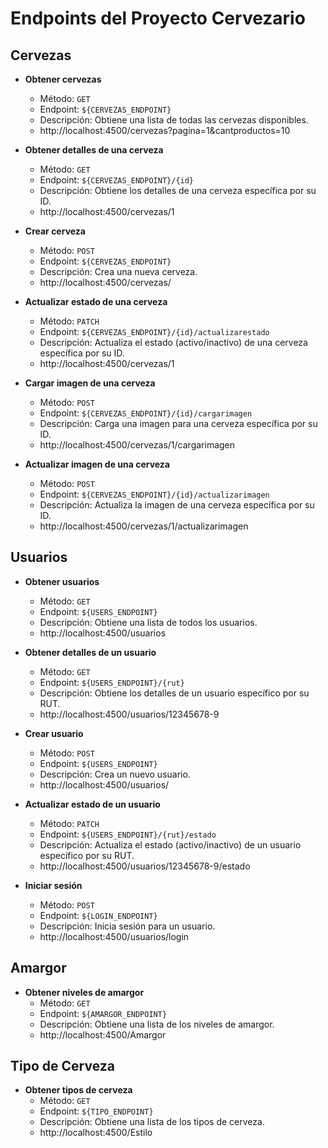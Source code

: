# Endpoints del Proyecto Cervezario

## Cervezas
- **Obtener cervezas**
  - Método: `GET`
  - Endpoint: `${CERVEZAS_ENDPOINT}`
  - Descripción: Obtiene una lista de todas las cervezas disponibles.
  - http://localhost:4500/cervezas?pagina=1&cantproductos=10

- **Obtener detalles de una cerveza**
  - Método: `GET`
  - Endpoint: `${CERVEZAS_ENDPOINT}/{id}`
  - Descripción: Obtiene los detalles de una cerveza específica por su ID.
  - http://localhost:4500/cervezas/1

- **Crear cerveza**
  - Método: `POST`
  - Endpoint: `${CERVEZAS_ENDPOINT}`
  - Descripción: Crea una nueva cerveza.
  - http://localhost:4500/cervezas/

- **Actualizar estado de una cerveza**
  - Método: `PATCH`
  - Endpoint: `${CERVEZAS_ENDPOINT}/{id}/actualizarestado`
  - Descripción: Actualiza el estado (activo/inactivo) de una cerveza específica por su ID.
  - http://localhost:4500/cervezas/1

- **Cargar imagen de una cerveza**
  - Método: `POST`
  - Endpoint: `${CERVEZAS_ENDPOINT}/{id}/cargarimagen`
  - Descripción: Carga una imagen para una cerveza específica por su ID.
  - http://localhost:4500/cervezas/1/cargarimagen

- **Actualizar imagen de una cerveza**
  - Método: `POST`
  - Endpoint: `${CERVEZAS_ENDPOINT}/{id}/actualizarimagen`
  - Descripción: Actualiza la imagen de una cerveza específica por su ID.
  - http://localhost:4500/cervezas/1/actualizarimagen


## Usuarios
- **Obtener usuarios**
  - Método: `GET`
  - Endpoint: `${USERS_ENDPOINT}`
  - Descripción: Obtiene una lista de todos los usuarios.
  - http://localhost:4500/usuarios

- **Obtener detalles de un usuario**
  - Método: `GET`
  - Endpoint: `${USERS_ENDPOINT}/{rut}`
  - Descripción: Obtiene los detalles de un usuario específico por su RUT.
  - http://localhost:4500/usuarios/12345678-9

- **Crear usuario**
  - Método: `POST`
  - Endpoint: `${USERS_ENDPOINT}`
  - Descripción: Crea un nuevo usuario.
  - http://localhost:4500/usuarios/

- **Actualizar estado de un usuario**
  - Método: `PATCH`
  - Endpoint: `${USERS_ENDPOINT}/{rut}/estado`
  - Descripción: Actualiza el estado (activo/inactivo) de un usuario específico por su RUT.
  - http://localhost:4500/usuarios/12345678-9/estado

- **Iniciar sesión**
  - Método: `POST`
  - Endpoint: `${LOGIN_ENDPOINT}`
  - Descripción: Inicia sesión para un usuario.
  - http://localhost:4500/usuarios/login

## Amargor
- **Obtener niveles de amargor**
  - Método: `GET`
  - Endpoint: `${AMARGOR_ENDPOINT}`
  - Descripción: Obtiene una lista de los niveles de amargor.
  - http://localhost:4500/Amargor

## Tipo de Cerveza
- **Obtener tipos de cerveza**
  - Método: `GET`
  - Endpoint: `${TIPO_ENDPOINT}`
  - Descripción: Obtiene una lista de los tipos de cerveza.
  - http://localhost:4500/Estilo